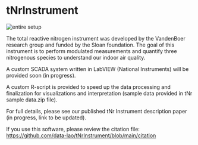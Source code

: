 # tNrInstrument
![entire setup](https://user-images.githubusercontent.com/80794322/166525419-27ea44cc-c435-49a8-8bdc-d8df3889e2a6.PNG)

The total reactive nitrogen instrument was developed by the VandenBoer research group and funded by the Sloan foundation. 
The goal of this instrument is to perform modulated measurements and quantify three nitrogenous species to understand our indoor air quality. 

A custom SCADA system written in LabVIEW (National Instruments) will be provided soon (in progress). 

A custom R-script is provided to speed up the data processing and finalization for visualizations and interpretation (sample data provided in tNr sample data.zip file).

For full details, please see our published tNr Instrument description paper (in progress, link to be updated). 

If you use this software, please review the citation file: https://github.com/data-lao/tNrInstrument/blob/main/citation


